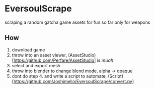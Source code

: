 # EversoulScrape
scraping a random gatcha game assets for fun
so far only for weapons

## How
1. download game
2. throw into an asset viewer, (AssetStudio)[https://github.com/Perfare/AssetStudio] is *muah*
3. select and export mesh
4. throw into blender to change blend mode, alpha -> opaque
5. dont do step 4. and write a script to automate, (Script)[https://github.com/Joshimello/EversoulScrape/convert.py]
